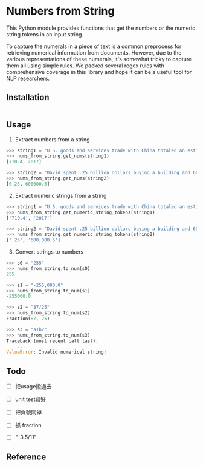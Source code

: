 # Numbers from String


This Python module provides functions that get the numbers or the numeric string tokens in an input string. 

To capture the numerals in a piece of text is a common preprocess for retrieving numerical information from documents. However, due to the various representations of these numerals, it's somewhat tricky to capture them all using simple  rules. We packed several regex rules with comprehensive coverage in this library and hope it can be a useful tool for NLP researchers.


## Installation
```
```

## Usage


1. Extract numbers from a string
```python
>>> string1 = "U.S. goods and services trade with China totaled an estimated $710.4 billion in 2017. "
>>> nums_from_string.get_nums(string1)
[710.4, 2017]

>>> string2 = "David spent .25 billion dollars buying a building and 600,000.5 dollars getting himself a car."
>>> nums_from_string.get_nums(string2)
[0.25, 600000.5]

```

2. Extract numeric strings from a string
```python
>>> string1 = "U.S. goods and services trade with China totaled an estimated $710.4 billion in 2017. "
>>> nums_from_string.get_numeric_string_tokens(string1)
['710.4', '2017']

>>> string2 = "David spent .25 billion dollars buying a building and 600,000.5 dollars getting himself a car."
>>> nums_from_string.get_numeric_string_tokens(string2)
['.25', '600,000.5']

```


3. Convert strings to numbers
```python
>>> s0 = "255"
>>> nums_from_string.to_num(s0)
255

>>> s1 = "-255,000.0"
>>> nums_from_string.to_num(s1)
-255000.0

>>> s2 = "87/25"
>>> nums_from_string.to_num(s2)
Fraction(87, 25)

>>> s3 = "a1b2"
>>> nums_from_string.to_num(s3)
Traceback (most recent call last):
    ...
ValueError: Invalid numerical string!

```



## Todo
- [ ] 把usage搬過去
- [ ] unit test寫好
- [ ] 把負號關掉
- [ ] 抓 fraction
- [ ] "-3.5/11"



## Reference
